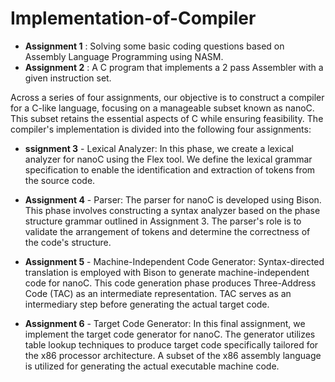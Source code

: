 # Implementation-of-Compiler

* **Assignment 1** : Solving some basic coding questions based on Assembly Language Programming using NASM. 
* **Assignment 2** : A C program that implements a 2 pass Assembler with a given instruction set.

Across a series of four assignments, our objective is to construct a compiler for a C-like language, focusing on a manageable subset known as nanoC. This subset retains the essential aspects of C while ensuring feasibility. The compiler's implementation is divided into the following four assignments:

* **ssignment 3** - Lexical Analyzer: In this phase, we create a lexical analyzer for nanoC using the Flex tool. We define the lexical grammar specification to enable the identification and extraction of tokens from the source code.

* **Assignment 4** - Parser: The parser for nanoC is developed using Bison. This phase involves constructing a syntax analyzer based on the phase structure grammar outlined in Assignment 3. The parser's role is to validate the arrangement of tokens and determine the correctness of the code's structure.

* **Assignment 5** - Machine-Independent Code Generator: Syntax-directed translation is employed with Bison to generate machine-independent code for nanoC. This code generation phase produces Three-Address Code (TAC) as an intermediate representation. TAC serves as an intermediary step before generating the actual target code.

* **Assignment 6** - Target Code Generator: In this final assignment, we implement the target code generator for nanoC. The generator utilizes table lookup techniques to produce target code specifically tailored for the x86 processor architecture. A subset of the x86 assembly language is utilized for generating the actual executable machine code.
